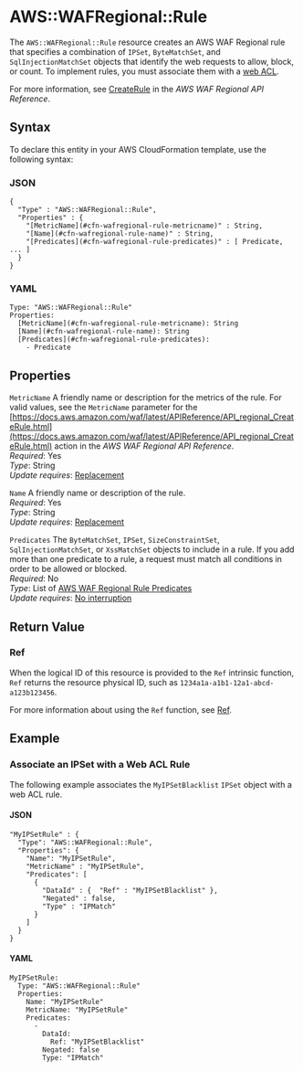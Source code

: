 # AWS::WAFRegional::Rule<a name="aws-resource-wafregional-rule"></a>

The `AWS::WAFRegional::Rule` resource creates an AWS WAF Regional rule that specifies a combination of `IPSet`, `ByteMatchSet`, and `SqlInjectionMatchSet` objects that identify the web requests to allow, block, or count\. To implement rules, you must associate them with a [web ACL](aws-resource-wafregional-webacl.md)\.

For more information, see [CreateRule](https://docs.aws.amazon.com/waf/latest/APIReference/API_regional_CreateRule.html) in the *AWS WAF Regional API Reference*\.

## Syntax<a name="aws-resource-wafregional-rule-syntax"></a>

To declare this entity in your AWS CloudFormation template, use the following syntax:

### JSON<a name="aws-resource-wafregional-rule-syntax.json"></a>

```
{
  "Type" : "AWS::WAFRegional::Rule",
  "Properties" : {
    "[MetricName](#cfn-wafregional-rule-metricname)" : String,
    "[Name](#cfn-wafregional-rule-name)" : String,
    "[Predicates](#cfn-wafregional-rule-predicates)" : [ Predicate, ... ]
  }
}
```

### YAML<a name="aws-resource-wafregional-rule-syntax.yaml"></a>

```
Type: "AWS::WAFRegional::Rule"
Properties: 
  [MetricName](#cfn-wafregional-rule-metricname): String
  [Name](#cfn-wafregional-rule-name): String
  [Predicates](#cfn-wafregional-rule-predicates):
    - Predicate
```

## Properties<a name="w13ab1c21c10d237c21b9"></a>

`MetricName`  <a name="cfn-wafregional-rule-metricname"></a>
A friendly name or description for the metrics of the rule\. For valid values, see the `MetricName` parameter for the [https://docs.aws.amazon.com/waf/latest/APIReference/API_regional_CreateRule.html](https://docs.aws.amazon.com/waf/latest/APIReference/API_regional_CreateRule.html) action in the *AWS WAF Regional API Reference*\.  
*Required*: Yes  
*Type*: String  
*Update requires*: [Replacement](using-cfn-updating-stacks-update-behaviors.md#update-replacement)

`Name`  <a name="cfn-wafregional-rule-name"></a>
A friendly name or description of the rule\.  
*Required*: Yes  
*Type*: String  
*Update requires*: [Replacement](using-cfn-updating-stacks-update-behaviors.md#update-replacement)

`Predicates`  <a name="cfn-wafregional-rule-predicates"></a>
The `ByteMatchSet`, `IPSet`, `SizeConstraintSet`, `SqlInjectionMatchSet`, or `XssMatchSet` objects to include in a rule\. If you add more than one predicate to a rule, a request must match all conditions in order to be allowed or blocked\.  
*Required*: No  
*Type*: List of [AWS WAF Regional Rule Predicates](aws-properties-wafregional-rule-predicates.md)  
*Update requires*: [No interruption](using-cfn-updating-stacks-update-behaviors.md#update-no-interrupt)

## Return Value<a name="w13ab1c21c10d237c21c11"></a>

### Ref<a name="w13ab1c21c10d237c21c11b2"></a>

When the logical ID of this resource is provided to the `Ref` intrinsic function, `Ref` returns the resource physical ID, such as `1234a1a-a1b1-12a1-abcd-a123b123456`\.

For more information about using the `Ref` function, see [Ref](intrinsic-function-reference-ref.md)\.

## Example<a name="w13ab1c21c10d237c21c13"></a>

### Associate an IPSet with a Web ACL Rule<a name="w13ab1c21c10d237c21c13b2"></a>

The following example associates the `MyIPSetBlacklist` `IPSet` object with a web ACL rule\.

#### JSON<a name="aws-resource-wafregional-rule-example.json"></a>

```
"MyIPSetRule" : {
  "Type": "AWS::WAFRegional::Rule",
  "Properties": {
    "Name": "MyIPSetRule",
    "MetricName" : "MyIPSetRule",
    "Predicates": [
      {
        "DataId" : {  "Ref" : "MyIPSetBlacklist" },
        "Negated" : false,
        "Type" : "IPMatch"
      }
    ]
  }      
}
```

#### YAML<a name="aws-resource-wafregional-rule-example.yaml"></a>

```
MyIPSetRule: 
  Type: "AWS::WAFRegional::Rule"
  Properties: 
    Name: "MyIPSetRule"
    MetricName: "MyIPSetRule"
    Predicates: 
      - 
        DataId: 
          Ref: "MyIPSetBlacklist"
        Negated: false
        Type: "IPMatch"
```